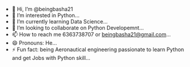 - 👋 Hi, I’m @beingbasha21
- 👀 I’m interested in Python...
- 🌱 I’m currently learning Data Science...
- 💞️ I’m looking to collaborate on Python Developemnt...
- 📫 How to reach me 6363738707 or beingbasha21@gmail.com...
- 😄 Pronouns: He...
- ⚡ Fun fact: being Aeronautical engineering passionate to learn Python and get Jobs with Python skill...

<!---
beingbasha21/beingbasha21 is a ✨ special ✨ repository because its `README.md` (this file) appears on your GitHub profile.
You can click the Preview link to take a look at your changes.
--->
